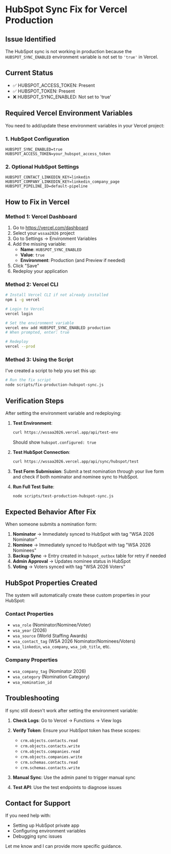 # HubSpot Sync Fix for Vercel Production

## Issue Identified
The HubSpot sync is not working in production because the `HUBSPOT_SYNC_ENABLED` environment variable is not set to `'true'` in Vercel.

## Current Status
- ✅ HUBSPOT_ACCESS_TOKEN: Present
- ✅ HUBSPOT_TOKEN: Present  
- ❌ HUBSPOT_SYNC_ENABLED: Not set to 'true'

## Required Vercel Environment Variables

You need to add/update these environment variables in your Vercel project:

### 1. HubSpot Configuration
```
HUBSPOT_SYNC_ENABLED=true
HUBSPOT_ACCESS_TOKEN=your_hubspot_access_token
```

### 2. Optional HubSpot Settings
```
HUBSPOT_CONTACT_LINKEDIN_KEY=linkedin
HUBSPOT_COMPANY_LINKEDIN_KEY=linkedin_company_page
HUBSPOT_PIPELINE_ID=default-pipeline
```

## How to Fix in Vercel

### Method 1: Vercel Dashboard
1. Go to https://vercel.com/dashboard
2. Select your `wssaa2026` project
3. Go to Settings → Environment Variables
4. Add the missing variable:
   - **Name**: `HUBSPOT_SYNC_ENABLED`
   - **Value**: `true`
   - **Environment**: Production (and Preview if needed)
5. Click "Save"
6. Redeploy your application

### Method 2: Vercel CLI
```bash
# Install Vercel CLI if not already installed
npm i -g vercel

# Login to Vercel
vercel login

# Set the environment variable
vercel env add HUBSPOT_SYNC_ENABLED production
# When prompted, enter: true

# Redeploy
vercel --prod
```

### Method 3: Using the Script
I've created a script to help you set this up:

```bash
# Run the fix script
node scripts/fix-production-hubspot-sync.js
```

## Verification Steps

After setting the environment variable and redeploying:

1. **Test Environment**:
   ```bash
   curl https://wssaa2026.vercel.app/api/test-env
   ```
   Should show `hubspot.configured: true`

2. **Test HubSpot Connection**:
   ```bash
   curl https://wssaa2026.vercel.app/api/sync/hubspot/test
   ```

3. **Test Form Submission**:
   Submit a test nomination through your live form and check if both nominator and nominee sync to HubSpot.

4. **Run Full Test Suite**:
   ```bash
   node scripts/test-production-hubspot-sync.js
   ```

## Expected Behavior After Fix

When someone submits a nomination form:

1. **Nominator** → Immediately synced to HubSpot with tag "WSA 2026 Nominator"
2. **Nominee** → Immediately synced to HubSpot with tag "WSA 2026 Nominees" 
3. **Backup Sync** → Entry created in `hubspot_outbox` table for retry if needed
4. **Admin Approval** → Updates nominee status in HubSpot
5. **Voting** → Voters synced with tag "WSA 2026 Voters"

## HubSpot Properties Created

The system will automatically create these custom properties in your HubSpot:

### Contact Properties
- `wsa_role` (Nominator/Nominee/Voter)
- `wsa_year` (2026)
- `wsa_source` (World Staffing Awards)
- `wsa_contact_tag` (WSA 2026 Nominator/Nominees/Voters)
- `wsa_linkedin`, `wsa_company`, `wsa_job_title`, etc.

### Company Properties  
- `wsa_company_tag` (Nominator 2026)
- `wsa_category` (Nomination Category)
- `wsa_nomination_id`

## Troubleshooting

If sync still doesn't work after setting the environment variable:

1. **Check Logs**: Go to Vercel → Functions → View logs
2. **Verify Token**: Ensure your HubSpot token has these scopes:
   - `crm.objects.contacts.read`
   - `crm.objects.contacts.write`
   - `crm.objects.companies.read`
   - `crm.objects.companies.write`
   - `crm.schemas.contacts.read`
   - `crm.schemas.contacts.write`

3. **Manual Sync**: Use the admin panel to trigger manual sync
4. **Test API**: Use the test endpoints to diagnose issues

## Contact for Support

If you need help with:
- Setting up HubSpot private app
- Configuring environment variables
- Debugging sync issues

Let me know and I can provide more specific guidance.